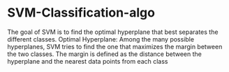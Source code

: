 # SVM-Classification-algo
The goal of SVM is to find the optimal hyperplane that best separates the different classes. Optimal Hyperplane: Among the many possible hyperplanes, SVM tries to find the one that maximizes the margin between the two classes. The margin is defined as the distance between the hyperplane and the nearest data points from each class

